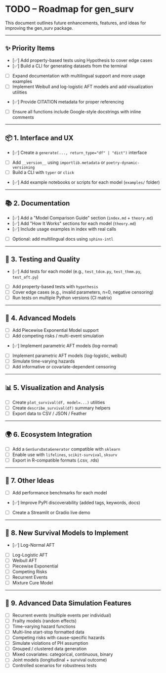 # TODO – Roadmap for gen_surv

This document outlines future enhancements, features, and ideas for improving the gen_surv package.

---

## ✨ Priority Items

- [✅] Add property-based tests using Hypothesis to cover edge cases
- [✅] Build a CLI for generating datasets from the terminal
- [ ] Expand documentation with multilingual support and more usage examples
- [ ] Implement Weibull and log-logistic AFT models and add visualization utilities
- [✅] Provide CITATION metadata for proper referencing
- [ ] Ensure all functions include Google-style docstrings with inline comments

---

## 📦 1. Interface and UX

- [✅] Create a `generate(..., return_type="df" | "dict")` interface
- [ ] Add `__version__` using `importlib.metadata` or `poetry-dynamic-versioning`
- [ ] Build a CLI with `typer` or `click`
- [✅] Add example notebooks or scripts for each model (`examples/` folder)

---

## 📚 2. Documentation

- [✅] Add a "Model Comparison Guide" section (`index.md` + `theory.md`)
- [✅] Add "How It Works" sections for each model (`theory.md`)
- [✅] Include usage examples in index with real calls
- [ ] Optional: add multilingual docs using `sphinx-intl`

---

## 🧪 3. Testing and Quality

- [✅] Add tests for each model (e.g., `test_tdcm.py`, `test_thmm.py`, `test_aft.py`)
- [ ] Add property-based tests with `hypothesis`
- [ ] Cover edge cases (e.g., invalid parameters, n=0, negative censoring)
- [ ] Run tests on multiple Python versions (CI matrix)

---

## 🧠 4. Advanced Models

- [ ] Add Piecewise Exponential Model support
- [ ] Add competing risks / multi-event simulation
- [✅] Implement parametric AFT models (log-normal)
- [ ] Implement parametric AFT models (log-logistic, weibull)
- [ ] Simulate time-varying hazards
- [ ] Add informative or covariate-dependent censoring

---

## 📊 5. Visualization and Analysis

- [ ] Create `plot_survival(df, model=...)` utilities
- [ ] Create `describe_survival(df)` summary helpers
- [ ] Export data to CSV / JSON / Feather

---

## 🌍 6. Ecosystem Integration

- [ ] Add a `GenSurvDataGenerator` compatible with `sklearn`
- [ ] Enable use with `lifelines`, `scikit-survival`, `sksurv`
- [ ] Export in R-compatible formats (.csv, .rds)

---

## 🔁 7. Other Ideas

- [ ] Add performance benchmarks for each model
- [✅] Improve PyPI discoverability (added tags, keywords, docs)
- [ ] Create a Streamlit or Gradio live demo

---

## 🧠 8. New Survival Models to Implement

- [✅] Log-Normal AFT
- [ ] Log-Logistic AFT
- [ ] Weibull AFT
- [ ] Piecewise Exponential
- [ ] Competing Risks
- [ ] Recurrent Events
- [ ] Mixture Cure Model

---

## 🧬 9. Advanced Data Simulation Features

- [ ] Recurrent events (multiple events per individual)
- [ ] Frailty models (random effects)
- [ ] Time-varying hazard functions
- [ ] Multi-line start-stop formatted data
- [ ] Competing risks with cause-specific hazards
- [ ] Simulate violations of PH assumption
- [ ] Grouped / clustered data generation
- [ ] Mixed covariates: categorical, continuous, binary
- [ ] Joint models (longitudinal + survival outcome)
- [ ] Controlled scenarios for robustness tests
